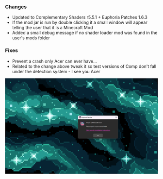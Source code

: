 ### Changes
- Updated to Complementary Shaders r5.5.1 + Euphoria Patches 1.6.3
- If the mod jar is run by double clicking it a small window will appear telling the user that it is a Minecraft Mod
- Added a small debug message if no shader loader mod was found in the user's mods folder
### Fixes
- Prevent a crash only Acer can ever have...
- Related to the change above tweak it so test versions of Comp don't fall under the detection system - I see you Acer

![Changelog](/assets/img/changelogScreenshots/4.webp)